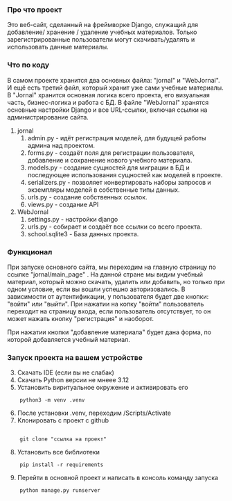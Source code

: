 ### Про что проект

Это веб-сайт, сделанный на фреймворке Django, служащий для добавление/ хранение / удаление учебных материалов. Только зарегистрированные пользователи могут скачивать/удалять и использовать данные материалы.

  

### Что по коду

В самом проекте хранится два основных файла: "jornal" и "WebJornal". И ещё есть третий файл, который хранит уже сами учебные материалы. В "Jornal" хранится основная логика всего проекта, его визуальная часть, бизнес-логика и работа с БД. В файле  "WebJornal" хранятся основные настройки Django и все URL-ссылки, включая ссылки на администрирование сайта.
1. jornal
	1. admin.py - идёт регистрация моделей, для будущей работы админа над проектом. 
	2. forms.py - создаёт поля для регистрации пользователя, добавление и сохранение нового учебного материала.
	3. models.py - создание сущностей для миграции в БД и последующее использования сущностей как моделей в проекте.
	4. serializers.py - позволяет конвертировать наборы запросов и экземпляры моделей в собственные типы данных.
	5. urls.py - создание собственных ссылок.
	6. views.py - создание API
2. WebJornal
	1. settings.py - настройки django
	2. urls.py - собирает и создаёт все ссылки со всего проекта.
	3. school.sqlite3 - База данных проекта.
	
	  

### Функционал

При запуске основного сайта, мы переходим на главную страницу по ссылке  "jornal/main_page" . На данной стране мы видим учебный материал, который можно скачать, удалить или добавить, но только при одном условие, если вы вошли успешно авторизовались. В зависимости от аутентификации, у пользователя будет две кнопки: "войти" или "выйти". При нажатии на копку "войти" пользователь переходит на страницу входа, если пользователь отсутствует, то он может нажать кнопку "регистрация" и наоборот.

При нажатии кнопки "добавление материала" будет дана форма, по которой добавляется учебный материал.

### Запуск проекта на вашем устройстве
3. Скачать IDE (если вы не слабак)
4. Скачать Python версии не мнеее 3.12
5. Установить виритуальное окружение и активировать его
```
    python3 -m venv .venv
```
6. После установки .venv, переходим /Scripts/Activate
7. Клонировать с проект с github
```

    git clone "ссылка на проект"
```
8. Установить все библиотеки

```
    pip install -r requirements
```
9. Перейти в основной проект и написать в консоль команду запуска

```
    python manage.py runserver  
```


